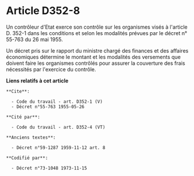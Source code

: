 # Article D352-8

Un contrôleur d'Etat exerce son contrôle sur les organismes visés à l'article D. 352-1 dans les conditions et selon les
modalités prévues par le décret n° 55-763 du 26 mai 1955.

Un décret pris sur le rapport du ministre chargé des finances et des affaires économiques détermine le montant et les
modalités des versements que doivent faire les organismes contrôlés pour assurer la couverture des frais nécessités par
l'exercice du contrôle.

**Liens relatifs à cet article**

	**Cite**:

	  - Code du travail - art. D352-1 (V)
	  - Décret n°55-763 1955-05-26

	**Cité par**:

	  - Code du travail - art. D352-4 (VT)

	**Anciens textes**:

	  - Décret n°59-1287 1959-11-12 art. 8

	**Codifié par**:

	  - Décret n°73-1048 1973-11-15
